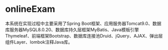 # onlineExam
本系统在实现过程中主要采用了Spring Boot框架、应用服务器Tomcat9.0、数据库服务器MySQL8.0.20、数据库持久层框架MyBatis、Java模板引擎Thymeleaf、前端框架Bootstrap、数据库连接池Druid、jQuery、AJAX、弹出层组件Layer、lombok注释Java库。
